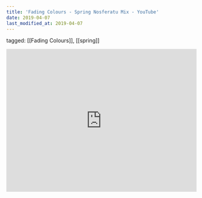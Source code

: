 ```yaml
---
title: 'Fading Colours - Spring Nosferatu Mix - YouTube'
date: 2019-04-07
last_modified_at: 2019-04-07
---
```

tagged: [[Fading Colours]], [[spring]]
<iframe allow="accelerometer; autoplay; clipboard-write; encrypted-media; gyroscope; picture-in-picture" allowfullscreen="" frameborder="0" height="375" id="youtube_iframe" src="https://www.youtube.com/embed/V4SJCCuazgs?feature=oembed&amp;enablejsapi=1&amp;origin=https://safe.txmblr.com&amp;wmode=opaque" width="500"></iframe>